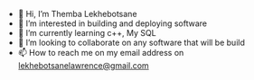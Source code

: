 - 👋 Hi, I’m Themba Lekhebotsane
- 👀 I’m interested in building and deploying software 
- 🌱 I’m currently learning c++, My SQL 
- 💞️ I’m looking to collaborate on any software that will be build
- 📫 How to reach me on my email address on lekhebotsanelawrence@gmail.com

<!---
lawre3nce/lawre3nce is a ✨ special ✨ repository because its `README.md` (this file) appears on your GitHub profile.
You can click the Preview link to take a look at your changes.
--->
